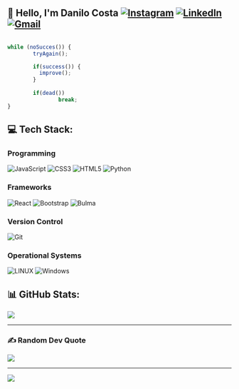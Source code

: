 ## 💫 Hello, I'm Danilo Costa [![Instagram](https://img.shields.io/badge/Instagram-%23E4405F.svg?logo=Instagram&logoColor=white)](https://instagram.com/_dann_074) [![LinkedIn](https://img.shields.io/badge/LinkedIn-%230077B5.svg?logo=linkedin&logoColor=white)](https://linkedin.com/in/danilo-costa-bento-720319203) <a href="https://mail.google.com/mail/?view=cm&source=mailto&to=danilo.costa.freelance@gmail.com" target="_blank"> <img alt="Gmail" src="https://img.shields.io/badge/Gmail-D14836?logo=gmail&logoColor=white"> </a>

```javascript

while (noSucces()) {
        tryAgain();

        if(success()) {
          improve();
        }
 
        if(dead())
                break;
}
```

## 💻 Tech Stack:
### Programming
![JavaScript](https://img.shields.io/badge/javascript-%23323330.svg?style=for-the-badge&logo=javascript&logoColor=%23F7DF1E) ![CSS3](https://img.shields.io/badge/css3-%231572B6.svg?style=for-the-badge&logo=css3&logoColor=white) ![HTML5](https://img.shields.io/badge/html5-%23E34F26.svg?style=for-the-badge&logo=html5&logoColor=white) ![Python](https://img.shields.io/badge/python-3670A0?style=for-the-badge&logo=python&logoColor=ffdd54)
### Frameworks
![React](https://img.shields.io/badge/react-%2320232a.svg?style=for-the-badge&logo=react&logoColor=%2361DAFB)  ![Bootstrap](https://img.shields.io/badge/bootstrap-%23563D7C.svg?style=for-the-badge&logo=bootstrap&logoColor=white) ![Bulma](https://img.shields.io/badge/Bulma-00D1B2?style=for-the-badge&logo=Bulma&logoColor=white)
### Version Control
![Git](https://img.shields.io/badge/Git-E34F26?style=for-the-badge&logo=git&logoColor=white)
### Operational Systems
![LINUX](https://img.shields.io/badge/Linux-FCC624?style=for-the-badge&logo=linux&logoColor=black)
![Windows](https://img.shields.io/badge/Windows-017AD7?style=for-the-badge&logo=windows&logoColor=white)

## 📊 GitHub Stats:
![](https://github-readme-stats.vercel.app/api?username=danilocostabento&theme=radical&hide_border=false&include_all_commits=true&count_private=true)

* * *

### ✍️ Random Dev Quote
![](https://quotes-github-readme.vercel.app/api?type=vetical&theme=radical)

---

![](https://i.pinimg.com/originals/a2/48/ec/a248ec9df3ed34369d7aca4c70a9eddb.jpg)
<br><br><br>
